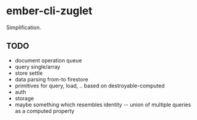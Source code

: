 # ember-cli-zuglet

Simplification.

## TODO

* document operation queue
* query single/array
* store settle
* data parsing from-to firestore
* primitives for query, load, .. based on destroyable-computed
* auth
* storage
* maybe something which resembles identity -- union of multiple queries as a computed property
